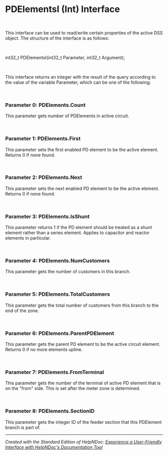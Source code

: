 # PDElementsI (Int) Interface

&nbsp;

This interface can be used to read/write certain properties of the active DSS object. The structure of the interface is as follows:

&nbsp;

int32\_t PDElementsI(int32\_t Parameter, int32\_t Argument);

&nbsp;

This interface returns an integer with the result of the query according to the value of the variable Parameter, which can be one of the following:

&nbsp;

### Parameter 0: PDElements.Count

This parameter gets number of PDElements in active circuit.

&nbsp;

### Parameter 1: PDElements.First

This parameter sets the first enabled PD element to be the active element. Returns 0 if none found.

&nbsp;

### Parameter 2: PDElements.Next

This parameter sets the next enabled PD element to be the active element. Returns 0 if none found.

&nbsp;

### Parameter 3: PDElements.IsShunt

This parameter returns 1 if the PD element should be treated as a shunt element rather than a series element. Applies to capacitor and reactor elements in particular.

&nbsp;

### Parameter 4: PDElements.NumCustomers

This parameter gets the number of customers in this branch.

&nbsp;

### Parameter 5: PDElements.TotalCustomers

This parameter gets the total number of customers from this branch to the end of the zone.

&nbsp;

### Parameter 6: PDElements.ParentPDElement

This parameter gets the parent PD element to be the active circuit element. Returns 0 if no more elements upline.

&nbsp;

### Parameter 7: PDElements.FromTerminal

This parameter gets the number of the terminal of active PD element that is on the "from" side. This is set after the meter zone is determined.

&nbsp;

### Parameter 8: PDElements.SectionID

This parameter gets the integer ID of the feeder section that this PDElement branch is part of.


***
_Created with the Standard Edition of HelpNDoc: [Experience a User-Friendly Interface with HelpNDoc's Documentation Tool](<https://www.helpndoc.com/feature-tour/stunning-user-interface/>)_
